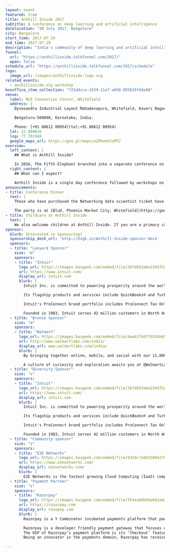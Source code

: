```yaml
---
layout: event
featured: true
title: Anthill Inside 2017
subtitle: A conference on deep learning and artificial intelligence
datelocation: "29 July 2017, Bangalore"
city: Bangalore
start_time: 2017-07-29
end_time: 2017-07-29
description: "India's community of deep learning and artificial intelligence practitioners"
funnel:
  url: "https://anthillinside.talkfunnel.com/2017/"
  open: false
schedule_url: "https://anthillinside.talkfunnel.com/2017/schedule"
logo:
  image_url: /images/anthillinside-logo.svg
related_events:
  - anthillinside-nlp-workshop
boxoffice_item_collection: "721ddcca-2439-11e7-a658-855025fdda9d"
venue:
  label: MLR Convention Center, Whitefield
  address: |
    Dyvasandra Industrial Layout Mahadevapura, Whitefield, Kaveri Nagar, Krishnarajapura,

    Bengaluru-560048, Karnataka, India.

    Phone: [+91 88612 00954](tel:+91 88612 00954)
  lat: 12.999026
  lng: 77.701948
  google_maps_url: https://goo.gl/maps/o2PkomVJxMT2
overview:
  left_content: |
    ## What is Anthill Inside?

    In 2016, The Fifth Elephant branched into a separate conference on Deep Learning. Anthill Inside is the new avataar of the Deep Learning conference. Anthill Inside attempts to bridge the gap bringing theoretical advances closer to functioning reality.
  right_content: |
    ## What can I expect?

    Anthill Inside is a single day conference followed by workshops on the second day. The conference will have full, crisp and lightning talks from morning to evening. The workshops on the next day will introduce participants to neural networks followed by two tracks of three-hour workshops on NLP and Computer Vision / AI.
announcements:
- title: Conference Dinner
  text: |
    Those who have purchased the Networking data scientist ticket have access to an exclusive conference dinner with speakers, editors, the HasGeek team, and invited guests on 27 July.

    The party is at [BluO, Phoenix Market City, Whitefield](https://goo.gl/maps/huuZja2MZWQ2).
- title: Childcare at Anthill Inside
  text: |
    We also welcome children at Anthill Inside. If you are a primary caretaker who wants to attend the conference, and needs support with childcare, we have it all arranged. [Learn more](https://medium.com/hasgeek/we-have-childcare-facilities-droidconin-and-all-hasgeek-conferences-going-forward-70d520762a11).
sponsor:
  blurb: Interested in sponsoring?
  sponsorship_deck_url: 'http://hsgk.in/Anthill-Inside-sponsor-deck'
  sponsors:
  - title: "Lanyard Sponsor"
    size: "m"
    sponsors:
    - title: "Intuit"
      logo_url: https://images.hasgeek.com/embed/file/3b7d652ebe2345f2a4ee2a0cb2ae89cd
      url: https://www.intuit.com/
      display_url: intuit.com
      blurb: |
        Intuit Inc. is committed to powering prosperity around the world for consumers, small businesses and the self-employed through its ecosystem of innovative financial management solutions.

        Its flagship products and services include QuickBooks® and TurboTax®, which make it easier to manage small businesses and tax preparation and filing. QuickBooks Self-Employed provides freelancers and independent contractors with an easy and affordable way to manage their finances and save money at tax time, while Mint delivers financial tools and insights to help people make smart choices about their money.

        Intuit's ProConnect brand portfolio includes ProConnect Tax Online, ProSeries® and Lacerte®, the company's leading tax preparation offerings for professional accountants.

        Founded in 1983, Intuit serves 42 million customers in North America, Europe, Australia and Brazil, with revenue of $4.7 billion in its fiscal year 2016. The company has approximately 7,900 employees with major offices in the United States, Canada, the United Kingdom, India, Australia and other locations.
  - title: "Bronze Sponsor"
    size: "m"
    sponsors:
    - title: "Walmart"
      logo_url: https://images.hasgeek.com/embed/file/4aeb1f4dff9243eb95500c8decdda1fe
      url: http://www.walmartlabs.com/india/
      display_url: www.walmartlabs.com/india/
      blurb: |
        By bringing together online, mobile, and social with our 11,000+ stores around the world, @WalmartLabs is creating a seamless experience for customers to shop in the way that’s most convenient for them - anytime and anywhere. When you combine our unmatched assets in retail with our commitment to building best-in-class eCommerce capabilities, we’re positioned to serve customers in ways no one else can. Our technology center in Bangalore is a key part of a global push to strengthen Walmart’s business. Our teams are all engaged in cutting edge engineering and process development to make Walmart operate more efficiently. Using enhanced data analytics, we help predict what customers will need and want next.  

        A culture of curiosity and exploration awaits you at @WalmartLabs. Our culture is incorporated into every aspect of our business, and is unique. As diverse as we are, we’re bound together by a common way of doing business that drives performance and creates a positive place for us to work.
  - title: "Diversity Sponsor"
    size: "s"
    sponsors:
    - title: "Intuit"
      logo_url: https://images.hasgeek.com/embed/file/3b7d652ebe2345f2a4ee2a0cb2ae89cd
      url: https://www.intuit.com/
      display_url: intuit.com
      blurb: |
        Intuit Inc. is committed to powering prosperity around the world for consumers, small businesses and the self-employed through its ecosystem of innovative financial management solutions.

        Its flagship products and services include QuickBooks® and TurboTax®, which make it easier to manage small businesses and tax preparation and filing. QuickBooks Self-Employed provides freelancers and independent contractors with an easy and affordable way to manage their finances and save money at tax time, while Mint delivers financial tools and insights to help people make smart choices about their money.

        Intuit's ProConnect brand portfolio includes ProConnect Tax Online, ProSeries® and Lacerte®, the company's leading tax preparation offerings for professional accountants.

        Founded in 1983, Intuit serves 42 million customers in North America, Europe, Australia and Brazil, with revenue of $4.7 billion in its fiscal year 2016. The company has approximately 7,900 employees with major offices in the United States, Canada, the United Kingdom, India, Australia and other locations.
  - title: "Community sponsor"
    size: "s"
    sponsors:
    - title: "E2E Networks"
      logo_url: https://images.hasgeek.com/embed/file/932dc7a9d1584527817bf0fc59707738
      url: https://www.e2enetworks.com/
      display_url: e2enetworks.com/
      blurb: |
        E2E Networks is the fastest growing Cloud Computing (IaaS) company in India, providing Value Priced, Pure SSD Virtual Private Servers and Dedicated Servers combined with vast India specific expertise in implementing and managing infrastructure for web, mobile or enterprise centric workloads.Founded in 2009 and EBITA positive since inception, today some of the biggest web and mobile properties in India run on E2E Networks infrastructure.
  - title: "Payment Partner"
    size: "s"
    sponsors:
    - title: "Razorpay"
      logo_url: https://images.hasgeek.com/embed/file/f63ea0db56e042a4aec7b1c469a4f5d0
      url: https://razorpay.com
      display_url: razopay.com
      blurb: |
        Razorpay is a Y Combinator incubated payments platform that powers online businesses to accept digital payments. Razorpay helps businesses accept online payments via several modes like Credit Card, Debit Card, Net banking, UPI and multiple Wallets from their end customers.

        Razorpay is a developer friendly payment gateway that focuses on essentials such as 24x7 support, one line integration code and checkout experiences that are intuitive and customer friendly. Razorpay offers a simple and paperless onboarding process for businesses where developers can integrate APIs with their website within a few hours. More than 30,000 merchants currently leverage Razorpay’s seamless payment solution.
        The USP of Razorpay’s payment platform is its ‘Checkout’ feature, that allows customers to start and end the payment process on a single page without any re-directs, leading to better payment success rates and customer retention rates. Razorpay’s solution comes with a powerful dashboard that allows merchants to track key business metrics as well as get customized reports. The dashboard also enables merchants to easily handle customer refunds at a click of a button.
        Being an innovator in the payments domain, Razorpay has received many accolades in a short span of time. Last year Razorpay won the Nasscom 'League of 10' Companies and it won the Financial Express ‘Software Product of the Year’, Runner-up and the bronze award for the ‘Best POS innovation by PYMNTS.com this year. Founders of Razorpay, Harshil Mathur and Shashank Kumar were recently selected for the prestigious ‘Forbes 30 Under 30’ 2017. Razorpay is also backed by marquee investors like Tiger Global, Matrix Partners and Mastercard.

---
```


